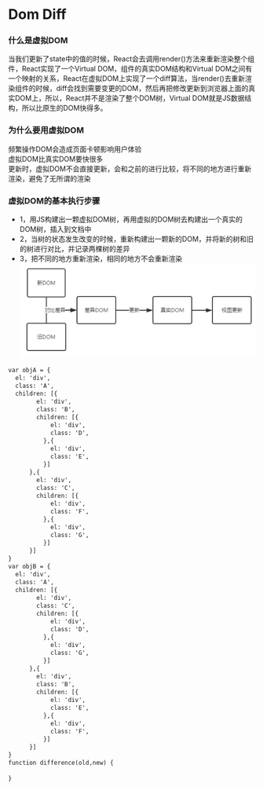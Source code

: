 #  Dom Diff
### 什么是虚拟DOM
当我们更新了state中的值的时候，React会去调用render()方法来重新渲染整个组件，React实现了一个Virtual DOM，组件的真实DOM结构和Virtual DOM之间有一个映射的关系，React在虚拟DOM上实现了一个diff算法，当render()去重新渲染组件的时候，diff会找到需要变更的DOM，然后再把修改更新到浏览器上面的真实DOM上，所以，React并不是渲染了整个DOM树，Virtual DOM就是JS数据结构，所以比原生的DOM快得多。

### 为什么要用虚拟DOM
频繁操作DOM会造成页面卡顿影响用户体验  
虚拟DOM比真实DOM要快很多  
更新时，虚拟DOM不会直接更新，会和之前的进行比较，将不同的地方进行重新渲染，避免了无所谓的渲染

### 虚拟DOM的基本执行步骤
- 1，用JS构建出一颗虚拟DOM树，再用虚拟的DOM树去构建出一个真实的DOM树，插入到文档中
- 2，当树的状态发生改变的时候，重新构建出一颗新的DOM，并将新的树和旧的树进行对比，并记录两棵树的差异
- 3，把不同的地方重新渲染，相同的地方不会重新渲染
![Alt text](../../.vuepress/public/1211.png)
```
var objA = {
  el: 'div',
  class: 'A',
  children: [{
        el: 'div',
        class: 'B',
        children: [{
            el: 'div',
            class: 'D',
          },{
            el: 'div',
            class: 'E',
          }]
      },{
        el: 'div',
        class: 'C',
        children: [{
            el: 'div',
            class: 'F',
          },{
            el: 'div',
            class: 'G',
          }]
      }]
}
var objB = {
  el: 'div',
  class: 'A',
  children: [{
        el: 'div',
        class: 'C',
        children: [{
            el: 'div',
            class: 'D',
          },{
            el: 'div',
            class: 'G',
          }]
      },{
        el: 'div',
        class: 'B',
        children: [{
            el: 'div',
            class: 'E',
          },{
            el: 'div',
            class: 'F',
          }]
      }]
}
function difference(old,new) {

}
```